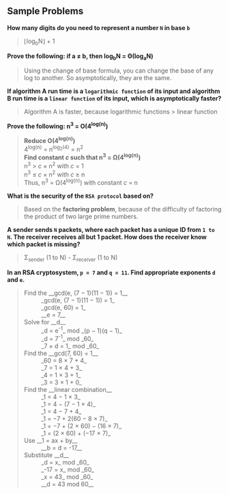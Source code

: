 ## Sample Problems

__How many digits do you need to represent a number `N` in base `b`__  
> &lfloor;log<sub>b</sub>N&rfloor; + 1

__Prove the following: if a &#8800; b, then log<sub>b</sub>N = &Theta;(log<sub>a</sub>N)__  
> Using the change of base formula, you can change the base of any log to another. So asymptotically, they are the same.

__If algorithm A run time is a `logarithmic function` of its input and algorithm B run time is a `linear function` of its input, which is asymptotically faster?__
> Algorithm A is faster, because logarithmic functions &gt; linear function

__Prove the following: n<sup>3</sup> = O(4<sup>log(n)</sup>)__
> __Reduce O(4<sup>log(n)</sup>)__  
> 4<sup>log(n)</sup> = n<sup>log<sub>2</sub>(4)</sup> = n<sup>2</sup>  
> __Find constant _c_ such that n<sup>3</sup> = &Omega;(4<sup>log(n)</sup>)__  
> n<sup>3</sup> &gt; _c_ &times; n<sup>2</sup> with _c_ = 1  
> n<sup>3</sup> &le; _c_ &times; n<sup>2</sup> with _c_ &ge; n  
> Thus, n<sup>3</sup> = &Omega;(4<sup>log(n)</sup>) with constant _c_ = n

__What is the security of the `RSA protocol` based on?__
> Based on the __factoring problem__, because of the difficulty of factoring the product of two large prime numbers.

__A sender sends `N` packets, where each packet has a unique ID from `1 to N`. The receiver receives all but 1 packet. How does the receiver know which packet is missing?__  
> &Sigma;<sub>sender</sub> (1 to N) - &Sigma;<sub>receiver</sub> (1 to N)

__In an RSA cryptosystem, `p = 7` and `q = 11`. Find appropriate exponents `d` and `e`.__  
><dl>
>	<dt>Find the __gcd(e, (7 &minus; 1)(11 &minus; 1)) = 1__</dt>
>		<dd>_gcd(e, (7 &minus; 1)(11 &minus; 1)) = 1_</dd>
>		<dd>_gcd(e, 60) = 1_</dd>
>		<dd>__e = 7__</dd>
>	<dt>Solve for __d__</dt>
>		<dd>_d = e<sup>-1</sup>_ mod _(p &minus; 1)(q &minus; 1)_</dd>
>		<dd>_d = 7<sup>-1</sup>_ mod _60_</dd>
>		<dd>_7 &times; d = 1_ mod _60_</dd>
>	<dt>Find the __gcd(7, 60) = 1__</dt>
>		<dd>_60 = 8 &times; 7 &plus; 4_</dd>
>		<dd>_7 = 1 &times; 4 &plus; 3_</dd>
>		<dd>_4 = 1 &times; 3 &plus; 1_</dd>
>		<dd>_3 = 3 &times; 1 &plus; 0_</dd>
>	<dt>Find the __linear combination__</dt>
>		<dd>_1 = 4 &minus; 1 &times; 3_</dd>
>		<dd>_1 = 4 &minus; (7 &minus; 1 &times; 4)_</dd>
>		<dd>_1 = 4 &minus; 7 &plus; 4_</dd>
>		<dd>_1 = &minus;7 &plus; 2(60 &minus; 8 &times; 7)_</dd>
>		<dd>_1 = &minus;7 &plus; (2 &times; 60) &minus; (16 &times; 7)_</dd>
>		<dd>_1 = (2 &times; 60) &plus; (&minus;17 &times; 7)_</dd>
>	<dt>Use __1 = ax &plus; by__</dt>
>		<dd>__b = d = -17__</dd>
>	<dt>Substitute __d__</dt>
>		<dd>_d = x_ mod _60_</dd>
>		<dd>_-17 = x_ mod _60_</dd>
>		<dd>_x = 43_ mod _60_</dd>
>		<dd>__d = 43 mod 60__</dd>
></dl>



